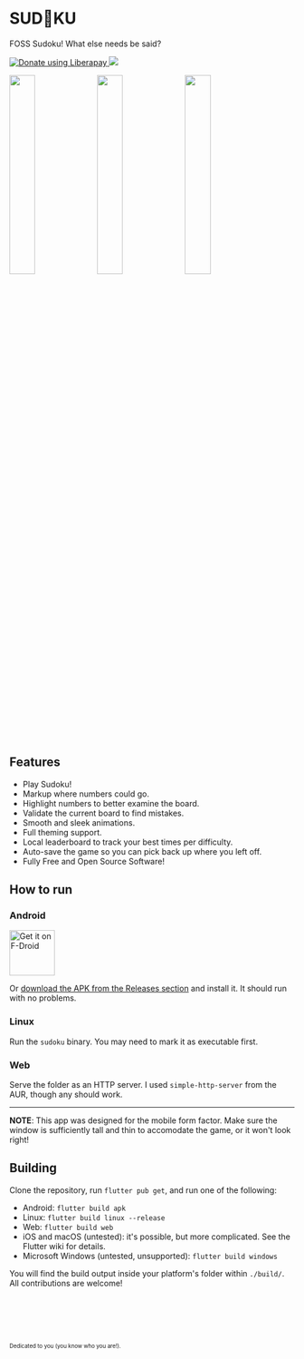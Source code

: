 # SUD💜KU

FOSS Sudoku! What else needs be said?


<a href="https://liberapay.com/TheSunCat/donate"><img alt="Donate using Liberapay" src="https://liberapay.com/assets/widgets/donate.svg"> <img src="https://img.shields.io/liberapay/receives/TheSunCat.svg"></a>


<p float="left">
<img src="https://github.com/TheSunCat/Sudoku/raw/main/metadata/en-US/images/phoneScreenshots/01_home.png" width=30%>
<img src="https://github.com/TheSunCat/Sudoku/raw/main/metadata/en-US/images/phoneScreenshots/02_ingame.png" width=30%>
<img src="https://github.com/TheSunCat/Sudoku/raw/main/metadata/en-US/images/phoneScreenshots/03_ingame.png" width=30%>
</p>

## Features
- Play Sudoku!
- Markup where numbers could go.
- Highlight numbers to better examine the board.
- Validate the current board to find mistakes.
- Smooth and sleek animations.
- Full theming support.
- Local leaderboard to track your best times per difficulty.
- Auto-save the game so you can pick back up where you left off.
- Fully Free and Open Source Software!


## How to run

### Android

[<img src="https://fdroid.gitlab.io/artwork/badge/get-it-on.png"
     alt="Get it on F-Droid"
     height="80">](https://f-droid.org/packages/com.thesuncat.sudoku/)

Or [download the APK from the Releases section](https://github.com/TheSunCat/Sudoku/releases/latest) and install it. It should run with no problems.

### Linux
Run the `sudoku` binary. You may need to mark it as executable first.

### Web
Serve the folder as an HTTP server. I used `simple-http-server` from the AUR, though any should work.

---

**NOTE**: This app was designed for the mobile form factor. Make sure the window is sufficiently tall and thin to accomodate the game, or it won't look right!

## Building
Clone the repository, run `flutter pub get`, and run one of the following:

- Android: `flutter build apk`
- Linux: `flutter build linux --release`
- Web: `flutter build web`
- iOS and macOS (untested): it's possible, but more complicated. See the Flutter wiki for details.
- Microsoft Windows (untested, unsupported): `flutter build windows`

You will find the build output inside your platform's folder within `./build/`. All contributions are welcome!

<br><br>
---
<sub><sup>Dedicated to you (you know who you are!). </sup></sub>
